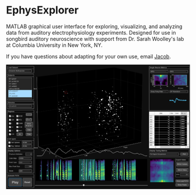 # EphysExplorer

MATLAB graphical user interface for exploring, visualizing, and analyzing data from auditory electrophysiology experiments. Designed for use in songbird auditory neuroscience with support from Dr. Sarah Woolley's lab at Columbia University in New York, NY.

If you have questions about adapting for your own use, email [Jacob](mailto:je2527@columbia.edu).

![EphysExplorer Preview](https://github.com/amnion/ephysExplorer/blob/main/ee_fig_github.PNG?raw=true)
